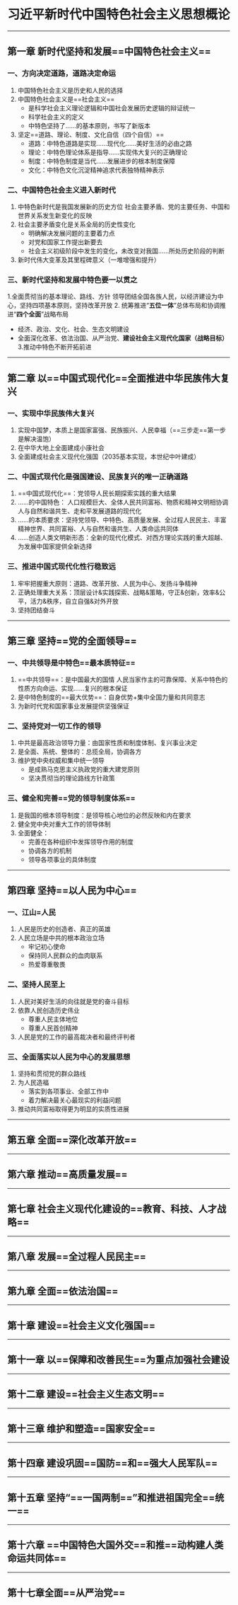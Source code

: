 # 习近平新时代中国特色社会主义思想概论
---
## 第一章 新时代坚持和发展==中国特色社会主义==
### 一、方向决定道路，道路决定命运
1. 中国特色社会主义是历史和人民的选择
2. 中国特色社会主义是==社会主义==
    - 是科学社会主义理论逻辑和中国社会发展历史逻辑的辩证统一
    - 科学社会主义的定义
    - 中特色坚持了……的基本原则，书写了新版本
3. 坚定==道路、理论、制度、文化自信（四个自信）==
   - 道路：中特色道路是实现……现代化……美好生活的必由之路
   - 理论：中特色理论体系是指导……实现伟大复兴的正确理论
   - 制度：中特色制度是当代……发展进步的根本制度保障
   - 文化：中特色文化沉淀精神追求代表独特精神表示
### 二、中国特色社会主义进入新时代
1. 中特色新时代是我国发展新的历史方位
   社会主要矛盾、党的主要任务、中国和世界关系发生新变化的反映
2. 社会主要矛盾变化是关系全局的历史性变化
   - 明确解决发展问题的主要着力点
   - 对党和国家工作提出新要去
   - 社会主义初级阶段中发生的变化，未改变对我国……所处历史阶段的判断
3. 新时代伟大变革及其里程碑意义（一堆增强和提升）
### 三、新时代坚持和发展中特色要一以贯之
1.全面贯彻当的基本理论、路线、方针
    领导团结全国各族人民，以经济建设为中心，坚持四项基本原则，坚持改革开放
2. 统筹推进“**五位一体**”总体布局和协调推进“**四个全面**”战略布局
   - 经济、政治、文化、社会、生态文明建设
   - 全面深化改革、依法治国、从严治党、**建设社会主义现代化国家（战略目标）**
3.推动中特色不断开拓前进

---
## 第二章 以==中国式现代化==全面推进中华民族伟大复兴
### 一、实现中华民族伟大复兴
1. 实现中国梦，本质上是国家富强、民族振兴、人民幸福（==三步走==第一步是解决温饱）
2. 在中华大地上全面建成小康社会
3. 全面建成社会主义现代化强国（2035基本实现，本世纪中叶建成）
### 二、中国式现代化是强国建设、民族复兴的唯一正确道路
1. ==中国式现代化==：党领导人民长期探索实践的重大结果
2. ……的中国特色：
    人口规模巨大、全体人民共同富裕、物质和精神文明相协调人与自然和谐共生、走和平发展道路的现代化
3. ……的本质要求：坚持党领导、中特色、高质量发展、全过程人民民主、丰富精神世界、共同富裕、人与自然和谐共生、人类命运共同体
4. ……创造人类文明新形态：全新的现代化模式、对西方理论实践的重大超越、为发展中国家提供全新选择
### 三、推进中国式现代化性行稳致远
1. 牢牢把握重大原则：道路、改革开放、人民为中心、发扬斗争精神
2. 正确处理重大关系：顶层设计&实践探索、战略&策略，守正&创新，效率&公平，活力&秩序，自立自强&对外开放
3. 坚持团结奋斗
---
## 第三章 坚持==党的全面领导==
### 一、中共领导是中特色==最本质特征==
1. ==中共领导==：是中国最大的国情
   人民当家作主的可靠保障、关系中特色的性质方向命运、实现……复兴的根本保证
2. 是中特色制度的==最大优势==：自身优势+集中全国力量和共同意志
3. 为新时代党和国家事业发展提供坚强保证
### 二、坚持党对一切工作的领导
1. 中共是最高政治领导力量：由国家性质和制度体制、复兴事业决定
2. 是全面、系统、整体的：总揽全局，协调各方
3. 维护党中央权威和集中统一领导
   - 是成熟马克思主义执政党的重大建党原则
   - 坚决贯彻当的理论路线方针政策
### 三、健全和完善==党的领导制度体系==
1. 是我国的根本领导制度：是领导核心地位的必然反映和内在要求
2. 健全党中央对重大工作的领导体制
3. 全面健全：
   - 完善在各种组织中发挥领导作用的制度
   - 协调各方的机制
   - 领导各项事业的具体制度
---
## 第四章 坚持==以人民为中心==
### 一、江山=人民
1. 人民是历史的创造者、真正的英雄
2. 人民立场是中共的根本政治立场
    - 牢记初心使命
    - 保持同人民群众的血肉联系
    - 热爱尊重敬畏
### 二、坚持人民至上
1. 人民对美好生活的向往就是党的奋斗目标
2. 依靠人民创造历史伟业
   - 尊重人民主体地位
   - 尊重人民首创精神
3. 人民是党的工作的最高裁决者和最终评判者
### 三、全面落实以人民为中心的发展思想
1. 坚持和贯彻党的群众路线
2. 为人民造福
   - 落实到各项事业、全部工作中
   - 着力解决最关心最现实的利益问题
3. 推动共同富裕取得更为明显的实质性进展
---
## 第五章 全面==深化改革开放==
---
## 第六章 推动==高质量发展==
---
## 第七章 社会主义现代化建设的==教育、科技、人才战略==
---
## 第八章 发展==全过程人民民主==
---
## 第九章 全面==依法治国==
---
## 第十章 建设==社会主义文化强国==
---
## 第十一章 以==保障和改善民生==为重点加强社会建设
---
## 第十二章 建设==社会主义生态文明==
---
## 第十三章 维护和塑造==国家安全==
---
## 第十四章 建设巩固==国防==和==强大人民军队==
---
## 第十五章 坚持“==一国两制==”和推进祖国完全==统一==
---
## 第十六章 ==中国特色大国外交==和推==动构建人类命运共同体==
---
## 第十七章全面==从严治党==